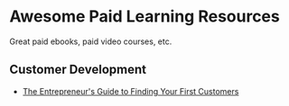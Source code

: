 # Awesome Paid Learning Resources

Great paid ebooks, paid video courses, etc.

## Customer Development

- [The Entrepreneur's Guide to Finding Your First Customers](https://yourfirstcustomers.com/)
